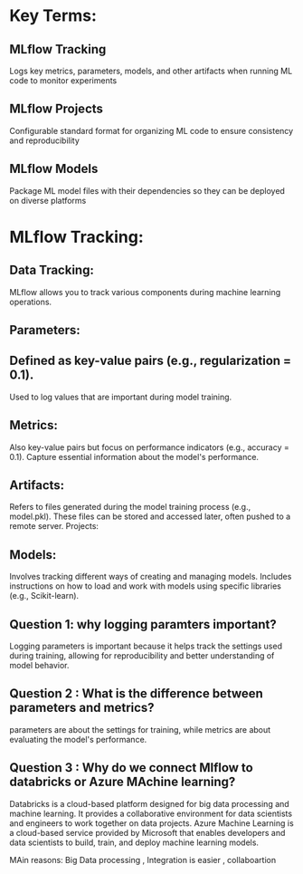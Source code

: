 # Key Terms:

## MLflow Tracking 
Logs key metrics, parameters, models, and other artifacts when running ML code to monitor experiments

## MLflow Projects 
Configurable standard format for organizing ML code to ensure consistency and reproducibility

## MLflow Models 
Package ML model files with their dependencies so they can be deployed on diverse platforms


# MLflow Tracking:

## Data Tracking:
MLflow allows you to track various components during machine learning operations.

## Parameters: 

## Defined as key-value pairs (e.g., regularization = 0.1).
Used to log values that are important during model training.
## Metrics: 

Also key-value pairs but focus on performance indicators (e.g., accuracy = 0.1).
Capture essential information about the model's performance.
## Artifacts: 

Refers to files generated during the model training process (e.g., model.pkl).
These files can be stored and accessed later, often pushed to a remote server.
Projects: 


## Models:
Involves tracking different ways of creating and managing models.
Includes instructions on how to load and work with models using specific libraries (e.g., Scikit-learn).

## Question 1: why logging paramters important?
Logging parameters is important because it helps track the settings used during training, allowing for reproducibility and better understanding of model behavior.

## Question 2 : What is the difference between parameters and metrics?
parameters are about the settings for training, while metrics are about evaluating the model's performance.

## Question 3 : Why do we connect Mlflow to databricks or Azure MAchine learning?
Databricks is a cloud-based platform designed for big data processing and machine learning. It provides a collaborative environment for data scientists and engineers to work together on data projects.
Azure Machine Learning is a cloud-based service provided by Microsoft that enables developers and data scientists to build, train, and deploy machine learning models.

MAin reasons: 
Big Data processing , Integration is easier , collaboartion
